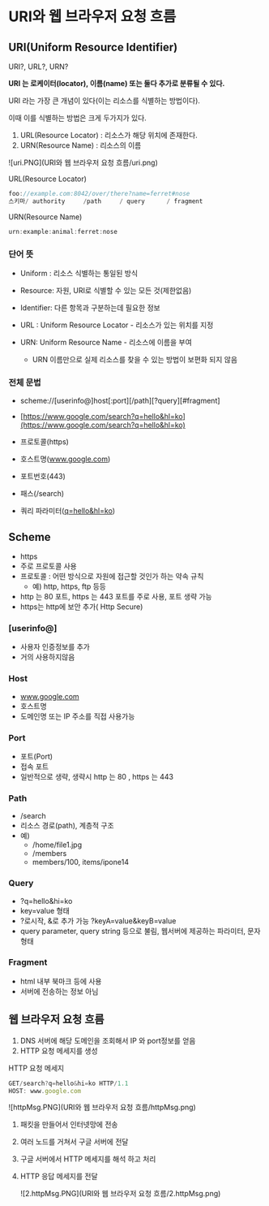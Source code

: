 # URI와 웹 브라우저 요청 흐름

## URI(Uniform Resource Identifier)

URI?, URL?, URN?

**URI 는 로케이터(locator), 이름(name) 또는 둘다 추가로 분류될 수 있다.**

URI 라는 가장 큰 개념이 있다(이는 리소스를 식별하는 방법이다).

이때 이를 식별하는 방법은 크게 두가지가 있다.

1. URL(Resource Locator) : 리소스가 해당 위치에 존재한다.
2. URN(Resource Name) : 리소스의 이름

![uri.PNG](URI와 웹 브라우저 요청 흐름/uri.png)

URL(Resource Locator)

```jsx
foo://example.com:8042/over/there?name=ferret#nose
스키마/ authority     /path     / query      / fragment

```

URN(Resource Name) 

```jsx
urn:example:animal:ferret:nose
```

### 단어 뜻

- Uniform : 리소스 식별하는 통일된 방식
- Resource: 자원, URI로 식별할 수 있는 모든 것(제한없음)
- Identifier: 다른 항목과 구분하는데 필요한 정보

- URL : Uniform Resource Locator - 리소스가 있는 위치를 지정
- URN: Uniform Resource Name - 리소스에 이름을 부여
    - URN 이름만으로 실제 리소스를 찾을 수 있는 방법이 보편화 되지 않음

### 전체 문법

- scheme://[userinfo@]host[:port][/path][?query][#fragment]
- [https://www.google.com/search?q=hello&hl=ko](https://www.google.com/search?q=hello&hl=ko)

- 프로토콜(https)
- 호스트명(www.google.com)
- 포트번호(443)
- 패스(/search)
- 쿼리 파라미터([q=hello&hl=ko](https://www.google.com/search?q=hello&hl=ko))

## Scheme

- https
- 주로 프로토콜 사용
- 프로토콜 : 어떤 방식으로 자원에 접근할 것인가 하는 약속 규칙
    - 예) http, https, ftp 등등
- http 는 80 포트, https 는 443 포트를 주로 사용, 포트 생략 가능
- https는 http에 보안 추가( Http Secure)

### [userinfo@]

- 사용자 인증정보를 추가
- 거의 사용하지않음

### Host

- www.google.com
- 호스트명
- 도메인명 또는 IP 주소를 직접 사용가능

### Port

- 포트(Port)
- 접속 포트
- 일반적으로 생략, 생략시 http 는 80 , https 는 443

### Path

- /search
- 리소스 경로(path), 계층적 구조
- 예)
    - /home/file1.jpg
    - /members
    - members/100, items/ipone14

### Query

- ?q=hello&hi=ko
- key=value 형태
- ?로시작, &로 추가 가능 ?keyA=value&keyB=value
- query parameter, query string 등으로 불림, 웹서버에 제공하는 파라미터, 문자 형태

### Fragment

- html 내부 북마크 등에 사용
- 서버에 전송하는 정보 아님

## 웹 브라우저 요청 흐름

1. DNS 서버에 해당 도메인을 조회해서 IP 와 port정보를 얻음
2. HTTP 요청 메세지를 생성

HTTP 요청 메세지

```jsx
GET/search?q=hello&hi=ko HTTP/1.1
HOST: www.google.com
```

![httpMsg.PNG](URI와 웹 브라우저 요청 흐름/httpMsg.png)

1. 패킷을 만들어서 인터넷망에 전송
2. 여러 노드를 거쳐서 구글 서버에 전달
3. 구글 서버에서 HTTP 메세지를 해석 하고 처리
4. HTTP 응답 메세지를 전달
    
    ![2.httpMsg.PNG](URI와 웹 브라우저 요청 흐름/2.httpMsg.png)
